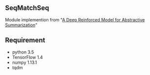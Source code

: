 ## SeqMatchSeq
Module implemention from "[A Deep Reinforced Model for Abstractive Summarization](https://arxiv.org/abs/1705.04304)"

## Requirement
* python 3.5
* TensorFlow 1.4
* numpy 1.13.1
* tqdm

